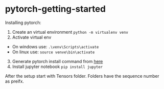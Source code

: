 # pytorch-getting-started

Installing pytorch:
1. Create an virtual environment `python -m virtualenv venv`
2. Activate virtual env
 - On windows use: `.\venv\Scripts\activate`
 - On linux use: `source venve\bin\activate`
3. Generate pytorch install command from [here](https://pytorch.org/get-started/locally/)
4. Install jupyter notebook `pip install jupyter`

After the setup start with Tensors folder. Folders have the sequence number as preifx.
